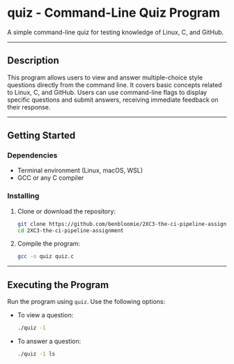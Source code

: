 # quiz - Command-Line Quiz Program  
A simple command-line quiz for testing knowledge of Linux, C, and GitHub.

---

## Description  
This program allows users to view and answer multiple-choice style questions directly from the command line. It covers basic concepts related to Linux, C, and GitHub. Users can use command-line flags to display specific questions and submit answers, receiving immediate feedback on their response.

---

## Getting Started

### Dependencies  
- Terminal environment (Linux, macOS, WSL)
- GCC or any C compiler  

### Installing  
1. Clone or download the repository:

    ```bash
    git clone https://github.com/benbloomie/2XC3-the-ci-pipeline-assignment
    cd 2XC3-the-ci-pipeline-assignment
    ```

2. Compile the program:

    ```bash
    gcc -o quiz quiz.c
    ```

---

## Executing the Program

Run the program using `quiz`. Use the following options:

- To view a question:

    ```bash
    ./quiz -1
    ```

- To answer a question:

    ```bash
    ./quiz -1 ls
    ```

